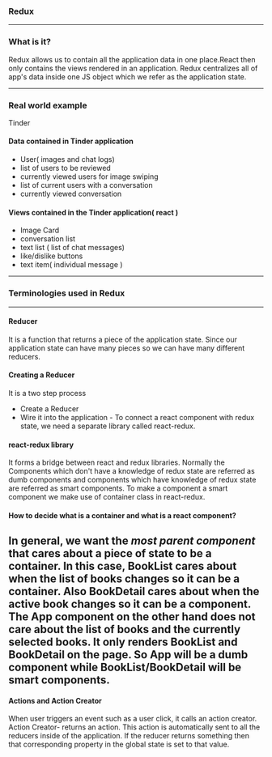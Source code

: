 ### Redux
---
### What is it?
Redux allows us to contain all the application data in one place.React then only contains the views rendered in an application. Redux centralizes all of app's data inside one JS object which we refer as the application state.

---
### Real world example
Tinder

#### Data contained in Tinder application
* User( images and chat logs)
* list of users to be reviewed
* currently viewed users for image swiping
* list of current users with a conversation
* currently viewed conversation

#### Views contained in the Tinder application( react )
* Image Card
* conversation list
* text list ( list of chat messages)
* like/dislike buttons
* text item( individual message )

---
### Terminologies used in Redux
---
#### Reducer
It is a function that returns a piece of the application state. Since our application state can have many pieces so we can have many different reducers.

#### Creating a Reducer
It is a two step process
* Create a Reducer
* Wire it into the application - To connect a react component with redux state, we need a separate library called react-redux.

#### react-redux library
It forms a bridge between react and redux libraries. Normally the Components which don't have a knowledge of redux state are referred as dumb components and components which have knowledge of redux state are referred as smart components. To make a component a smart component we make use of container class in react-redux.

#### How to decide what is a container and what is a react component?
In general, we want the ***most parent component*** that cares about a piece of state to be a container. In this case, BookList cares about when the list of books changes so it can be a container. Also BookDetail cares about when the active book changes so it can be a component. The App component on the other hand does not care about the list of books and the currently selected books. It only renders BookList and BookDetail on the page. So App will be a dumb component while BookList/BookDetail will be smart components.
---
#### Actions and Action Creator
When user triggers an event such as a user click, it calls an action creator.
Action Creator- returns an action. This action is automatically sent to all the reducers inside of the application. If the reducer returns something then that corresponding property in the global state is set to that value.
